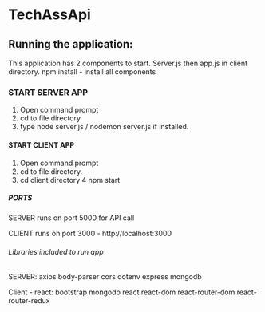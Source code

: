 # TechAssApi

## Running the application:

This application has 2 components to start. Server.js then app.js in client directory.
npm install - install all components

### START SERVER APP

1. Open command prompt
2. cd to file directory
3. type node server.js / nodemon server.js if installed.

#### START CLIENT APP

1. Open command prompt
2. cd to file directory.
3. cd client directory
   4 npm start

##### PORTS

SERVER runs on port 5000 for API call

CLIENT runs on port 3000 - http://localhost:3000

###### Libraries included to run app

SERVER:
axios
body-parser
cors
dotenv
express
mongodb

Client - react:
bootstrap
mongodb
react
react-dom
react-router-dom
react-router-redux

 
